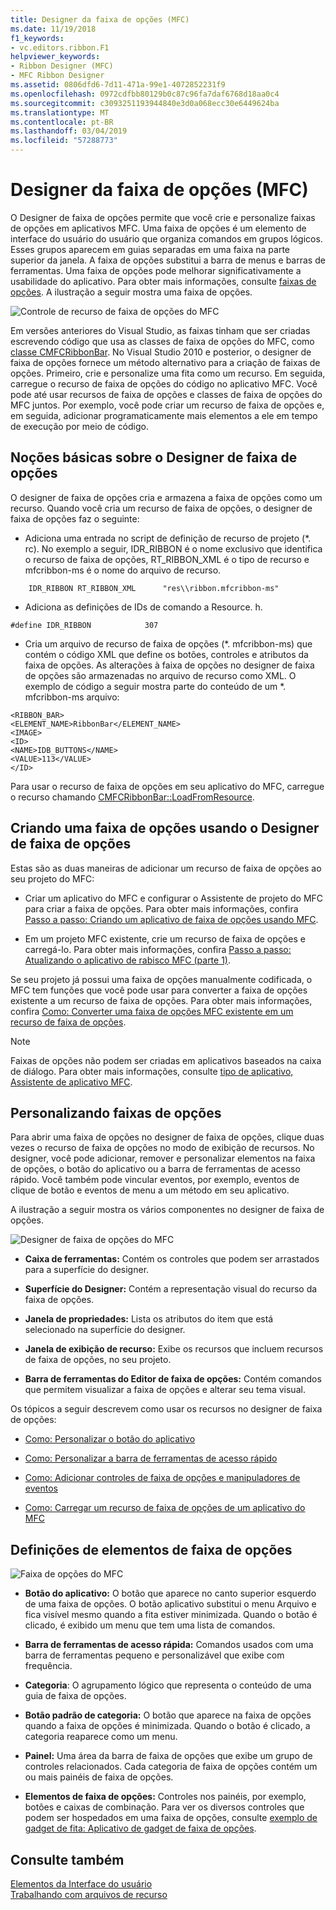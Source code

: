 ```yaml
---
title: Designer da faixa de opções (MFC)
ms.date: 11/19/2018
f1_keywords:
- vc.editors.ribbon.F1
helpviewer_keywords:
- Ribbon Designer (MFC)
- MFC Ribbon Designer
ms.assetid: 0806dfd6-7d11-471a-99e1-4072852231f9
ms.openlocfilehash: 0972cdfbb80129b0c87c96fa7daf6768d18aa0c4
ms.sourcegitcommit: c3093251193944840e3d0a068ecc30e6449624ba
ms.translationtype: MT
ms.contentlocale: pt-BR
ms.lasthandoff: 03/04/2019
ms.locfileid: "57288773"
---
```

# <a name="ribbon-designer-mfc"></a>Designer da faixa de opções (MFC)

O Designer de faixa de opções permite que você crie e personalize faixas de opções em aplicativos MFC. Uma faixa de opções é um elemento de interface do usuário do usuário que organiza comandos em grupos lógicos. Esses grupos aparecem em guias separadas em uma faixa na parte superior da janela. A faixa de opções substitui a barra de menus e barras de ferramentas. Uma faixa de opções pode melhorar significativamente a usabilidade do aplicativo. Para obter mais informações, consulte [faixas de opções](/windows/desktop/uxguide/cmd-ribbons). A ilustração a seguir mostra uma faixa de opções.

![Controle de recurso de faixa de opções do MFC](../mfc/media/ribbon_no_callouts.png "controle de recurso de faixa de opções do MFC")

Em versões anteriores do Visual Studio, as faixas tinham que ser criadas escrevendo código que usa as classes de faixa de opções do MFC, como [classe CMFCRibbonBar](../mfc/reference/cmfcribbonbar-class.md). No Visual Studio 2010 e posterior, o designer de faixa de opções fornece um método alternativo para a criação de faixas de opções. Primeiro, crie e personalize uma fita como um recurso. Em seguida, carregue o recurso de faixa de opções do código no aplicativo MFC. Você pode até usar recursos de faixa de opções e classes de faixa de opções do MFC juntos. Por exemplo, você pode criar um recurso de faixa de opções e, em seguida, adicionar programaticamente mais elementos a ele em tempo de execução por meio de código.

## <a name="understanding-the-ribbon-designer"></a>Noções básicas sobre o Designer de faixa de opções

O designer de faixa de opções cria e armazena a faixa de opções como um recurso. Quando você cria um recurso de faixa de opções, o designer de faixa de opções faz o seguinte:

- Adiciona uma entrada no script de definição de recurso de projeto (*. rc). No exemplo a seguir, IDR_RIBBON é o nome exclusivo que identifica o recurso de faixa de opções, RT_RIBBON_XML é o tipo de recurso e mfcribbon-ms é o nome do arquivo de recurso.

```
    IDR_RIBBON RT_RIBBON_XML      "res\\ribbon.mfcribbon-ms"
```

- Adiciona as definições de IDs de comando a Resource. h.

```
#define IDR_RIBBON            307
```

- Cria um arquivo de recurso de faixa de opções (*. mfcribbon-ms) que contém o código XML que define os botões, controles e atributos da faixa de opções. As alterações à faixa de opções no designer de faixa de opções são armazenadas no arquivo de recurso como XML. O exemplo de código a seguir mostra parte do conteúdo de um \*. mfcribbon-ms arquivo:

```
<RIBBON_BAR>
<ELEMENT_NAME>RibbonBar</ELEMENT_NAME>
<IMAGE>
<ID>
<NAME>IDB_BUTTONS</NAME>
<VALUE>113</VALUE>
</ID>
```

Para usar o recurso de faixa de opções em seu aplicativo do MFC, carregue o recurso chamando [CMFCRibbonBar::LoadFromResource](../mfc/reference/cmfcribbonbar-class.md#loadfromresource).

## <a name="creating-a-ribbon-by-using-the-ribbon-designer"></a>Criando uma faixa de opções usando o Designer de faixa de opções

Estas são as duas maneiras de adicionar um recurso de faixa de opções ao seu projeto do MFC:

- Criar um aplicativo do MFC e configurar o Assistente de projeto do MFC para criar a faixa de opções. Para obter mais informações, confira [Passo a passo: Criando um aplicativo de faixa de opções usando MFC](../mfc/walkthrough-creating-a-ribbon-application-by-using-mfc.md).

- Em um projeto MFC existente, crie um recurso de faixa de opções e carregá-lo. Para obter mais informações, confira [Passo a passo: Atualizando o aplicativo de rabisco MFC (parte 1)](../mfc/walkthrough-updating-the-mfc-scribble-application-part-1.md).

Se seu projeto já possui uma faixa de opções manualmente codificada, o MFC tem funções que você pode usar para converter a faixa de opções existente a um recurso de faixa de opções. Para obter mais informações, confira [Como: Converter uma faixa de opções MFC existente em um recurso de faixa de opções](../mfc/how-to-convert-an-existing-mfc-ribbon-to-a-ribbon-resource.md).

> [!NOTE]
>  Faixas de opções não podem ser criadas em aplicativos baseados na caixa de diálogo. Para obter mais informações, consulte [tipo de aplicativo, Assistente de aplicativo MFC](../mfc/reference/application-type-mfc-application-wizard.md).

## <a name="customizing-ribbons"></a>Personalizando faixas de opções

Para abrir uma faixa de opções no designer de faixa de opções, clique duas vezes o recurso de faixa de opções no modo de exibição de recursos. No designer, você pode adicionar, remover e personalizar elementos na faixa de opções, o botão do aplicativo ou a barra de ferramentas de acesso rápido. Você também pode vincular eventos, por exemplo, eventos de clique de botão e eventos de menu a um método em seu aplicativo.

A ilustração a seguir mostra os vários componentes no designer de faixa de opções.

![Designer de faixa de opções do MFC](../mfc/media/ribbon_designer.png "Designer de faixa de opções do MFC")

- **Caixa de ferramentas:** Contém os controles que podem ser arrastados para a superfície do designer.

- **Superfície do Designer:** Contém a representação visual do recurso da faixa de opções.

- **Janela de propriedades:** Lista os atributos do item que está selecionado na superfície do designer.

- **Janela de exibição de recurso:** Exibe os recursos que incluem recursos de faixa de opções, no seu projeto.

- **Barra de ferramentas do Editor de faixa de opções:** Contém comandos que permitem visualizar a faixa de opções e alterar seu tema visual.

Os tópicos a seguir descrevem como usar os recursos no designer de faixa de opções:

- [Como: Personalizar o botão do aplicativo](../mfc/how-to-customize-the-application-button.md)

- [Como: Personalizar a barra de ferramentas de acesso rápido](../mfc/how-to-customize-the-quick-access-toolbar.md)

- [Como: Adicionar controles de faixa de opções e manipuladores de eventos](../mfc/how-to-add-ribbon-controls-and-event-handlers.md)

- [Como: Carregar um recurso de faixa de opções de um aplicativo do MFC](../mfc/how-to-load-a-ribbon-resource-from-an-mfc-application.md)

## <a name="definitions-of-ribbon-elements"></a>Definições de elementos de faixa de opções

![Faixa de opções do MFC](../mfc/media/ribbon.png "faixa de opções do MFC")

- **Botão do aplicativo:** O botão que aparece no canto superior esquerdo de uma faixa de opções. O botão aplicativo substitui o menu Arquivo e fica visível mesmo quando a fita estiver minimizada. Quando o botão é clicado, é exibido um menu que tem uma lista de comandos.

- **Barra de ferramentas de acesso rápida:** Comandos usados com uma barra de ferramentas pequeno e personalizável que exibe com frequência.

- **Categoria**: O agrupamento lógico que representa o conteúdo de uma guia de faixa de opções.

- **Botão padrão de categoria:** O botão que aparece na faixa de opções quando a faixa de opções é minimizada. Quando o botão é clicado, a categoria reaparece como um menu.

- **Painel:** Uma área da barra de faixa de opções que exibe um grupo de controles relacionados. Cada categoria de faixa de opções contém um ou mais painéis de faixa de opções.

- **Elementos de faixa de opções:** Controles nos painéis, por exemplo, botões e caixas de combinação. Para ver os diversos controles que podem ser hospedados em uma faixa de opções, consulte [exemplo de gadget de fita: Aplicativo de gadget de faixa de opções](../visual-cpp-samples.md).

## <a name="see-also"></a>Consulte também

[Elementos da Interface do usuário](../mfc/user-interface-elements-mfc.md)<br/>
[Trabalhando com arquivos de recurso](../windows/working-with-resource-files.md)
